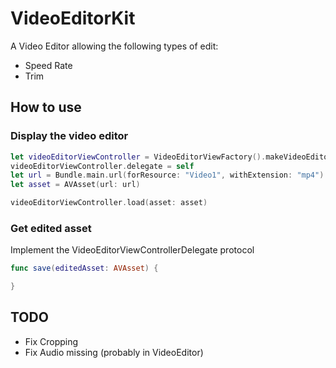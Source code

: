 # VideoEditorKit

A Video Editor allowing the following types of edit:

- Speed Rate
- Trim

## How to use

### Display the video editor

```swift
let videoEditorViewController = VideoEditorViewFactory().makeVideoEditorViewController()
videoEditorViewController.delegate = self
let url = Bundle.main.url(forResource: "Video1", withExtension: "mp4")!
let asset = AVAsset(url: url)

videoEditorViewController.load(asset: asset)
```

### Get edited asset

Implement the VideoEditorViewControllerDelegate protocol

```swift
func save(editedAsset: AVAsset) {

}
```

## TODO

- Fix Cropping
- Fix Audio missing (probably in VideoEditor)
